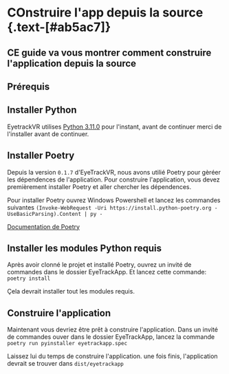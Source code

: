 <script setup>
import Alerts from '../../vue/alerts/Alerts.vue'
import CheckList from '../../vue/CheckBoxList.vue'
import ImageCard from '../../vue/images/ImageComponent.vue'
import { image_settings } from '../../static/image_settings'
import { alerts } from '../../static/alerts'
import { Requirements } from '../../static/app_build_requirements'
</script>

# COnstruire l'app depuis la source {.text-[#ab5ac7]}

## CE guide va vous montrer comment construire l'application depuis la source

<Alerts :options="alerts.build_software_one">
    <template v-slot:content>
        <p>
           Ceci n'est pas une étape requise, vous n'avez pas besoin de construire l'application depuis la source.
        </p>
    </template>
</Alerts>

## Prérequis

<CheckList :options="{...Requirements}"/>

## Installer Python

EyetrackVR utilises [Python 3.11.0](https://www.python.org/downloads/release/python-3110/) pour l'instant, avant de continuer merci de l'installer avant de continuer.

## Installer Poetry

Depuis la version `0.1.7` d'EyeTrackVR, nous avons utilié Poetry pour gèréer les dépendences de l'application. Pour construire l'application, vous devez premièrement installer Poetry et aller chercher les dépendences.

Pour installer Poetry ouvrez Windows Powershell et lancez les commandes suivantes `(Invoke-WebRequest -Uri https://install.python-poetry.org -UseBasicParsing).Content | py -`

[Documentation de Poetry](https://python-poetry.org/docs/)

## Installer les modules Python requis

Après avoir clonné le projet et installé Poetry, ouvrez un invité de commandes dans le dossier EyeTrackApp. Et lancez cette commande: `poetry install`

Çela devrait installer tout les modules requis.

## Construire l'application

Maintenant vous devriez être prêt à construire l'application.
Dans un invité de commandes ouver dans le dossier EyeTrackApp, lancez la commande `poetry run pyinstaller eyetrackapp.spec`

Laissez lui du temps de construire l'application. une fois finis, l'application devrait se trouver dans `dist/eyetrackapp`

